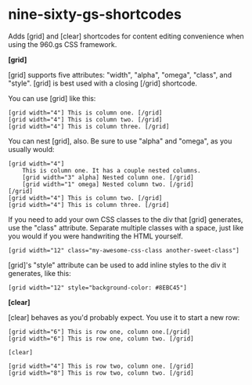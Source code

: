 nine-sixty-gs-shortcodes
========================

Adds [grid] and [clear] shortcodes for content editing convenience when using the 960.gs CSS framework.

**[grid]**

[grid] supports five attributes: "width", "alpha", "omega", "class", and "style".
[grid] is best used with a closing [/grid] shortcode.

You can use [grid] like this:

```
[grid width="4"] This is column one. [/grid]
[grid width="4"] This is column two. [/grid]
[grid width="4"] This is column three. [/grid]
```

You can nest [grid], also. Be sure to use "alpha" and "omega", as you usually would:

```
[grid width="4"]
    This is column one. It has a couple nested columns.
    [grid width="3" alpha] Nested column one. [/grid]
    [grid width="1" omega] Nested column two. [/grid]
[/grid]
[grid width="4"] This is column two. [/grid]
[grid width="4"] This is column three. [/grid]
```

If you need to add your own CSS classes to the div that [grid] generates, use the "class" attribute. Separate multiple classes with a space, just like you would if you were handwriting the HTML yourself.

```
[grid width="12" class="my-awesome-css-class another-sweet-class"]
```

[grid]'s "style" attribute can be used to add inline styles to the div it generates, like this:

```
[grid width="12" style="background-color: #8EBC45"]
```

**[clear]**

[clear] behaves as you'd probably expect. You use it to start a new row:

```
[grid width="6"] This is row one, column one.[/grid]
[grid width="6"] This is row one, column two. [/grid]

[clear]

[grid width="4"] This is row two, column one. [/grid]
[grid width="8"] This is row two, column two. [/grid]
```